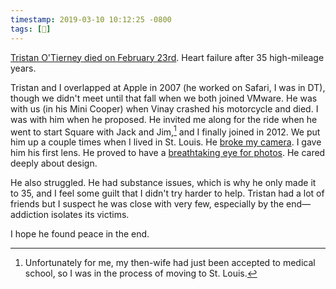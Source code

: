 ```yaml
---
timestamp: 2019-03-10 10:12:25 -0800
tags: [📰]
---
```


[Tristan O'Tierney died on February 23rd](https://www.sfchronicle.com/business/article/Square-co-founder-who-created-company-s-first-13655221.php). Heart failure after 35 high-mileage years.

Tristan and I overlapped at Apple in 2007 (he worked on Safari, I was in DT), though we didn't meet until that fall when we both joined VMware. He was with us (in his Mini Cooper) when Vinay crashed his motorcycle and died. I was with him when he proposed. He invited me along for the ride when he went to start Square with Jack and Jim,[^1] and I finally joined in 2012. We put him up a couple times when I lived in St. Louis. He [broke my camera](). I gave him his first lens. He proved to have a [breathtaking eye for photos](https://500px.com/p/tristan). He cared deeply about design.

He also struggled. He had substance issues, which is why he only made it to 35, and I feel some guilt that I didn't try harder to help. Tristan had a lot of friends but I suspect he was close with very few, especially by the end—addiction isolates its victims.

I hope he found peace in the end.

[^1]: Unfortunately for me, my then-wife had just been accepted to medical school, so I was in the process of moving to St. Louis.
